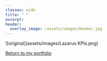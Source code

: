 ```yaml
---
classes: wide
title: " "
excerpt:
header:
  overlay_image: /assets/images/Header.jpg  
---
```



![original](assets/images/Lazarus KPIs.png)

[Return to my portfolio](https://dustinrogers.github.io/)



